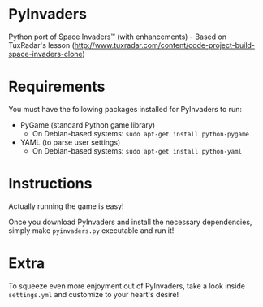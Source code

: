 PyInvaders
==========

Python port of Space Invaders™ (with enhancements) - Based on TuxRadar's lesson (http://www.tuxradar.com/content/code-project-build-space-invaders-clone)


Requirements
==========

You must have the following packages installed for PyInvaders to run:

- PyGame (standard Python game library)
	- On Debian-based systems: `sudo apt-get install python-pygame`
- YAML (to parse user settings)
	- On Debian-based systems: `sudo apt-get install python-yaml`


Instructions
==========

Actually running the game is easy!

Once you download PyInvaders and install the necessary dependencies, simply make `pyinvaders.py` executable and run it!


Extra
==========

To squeeze even more enjoyment out of PyInvaders, take a look inside `settings.yml` and customize to your heart's desire!

